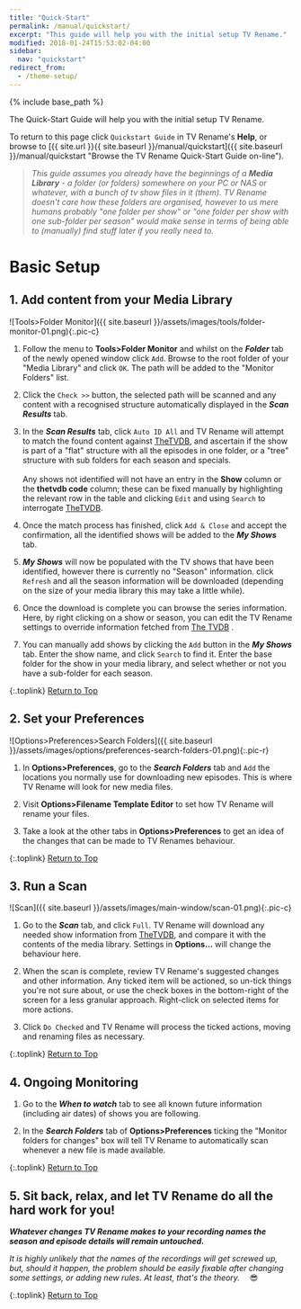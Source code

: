 ```yaml
---
title: "Quick-Start"
permalink: /manual/quickstart/
excerpt: "This guide will help you with the initial setup TV Rename."
modified: 2018-01-24T15:53:02-04:00
sidebar:
  nav: "quickstart"
redirect_from:
  - /theme-setup/
---
```


{% include base_path %}

The Quick-Start Guide will help you with the initial setup TV Rename.

To return to this page click `Quickstart Guide` in TV&nbsp;Rename's **Help**, or browse to [{{ site.url }}{{ site.baseurl }}/manual/quickstart]({{ site.baseurl }}/manual/quickstart "Browse the TV&nbsp;Rename Quick-Start Guide on-line").

> _This guide assumes you already have the beginnings of a **Media Library** - a folder (or folders) somewhere on your PC or NAS or whatever, with a bunch of tv show files in it (them). TV&nbsp;Rename doesn't care how these folders are organised, however to us mere humans probably "one folder per show" or "one folder per show with one sub-folder per season" would make sense in terms of being able to (manually) find stuff later if you really need to._

# Basic Setup

## 1. Add content from your Media Library
![Tools>Folder Monitor]({{ site.baseurl }}/assets/images/tools/folder-monitor-01.png){:.pic-c}
1. Follow the menu to **Tools>Folder Monitor** and whilst on the _**Folder**_ tab of the newly opened window click `Add`. Browse to the root folder of your "Media Library" and click `OK`. The path will be added to the "Monitor Folders" list.

2. Click the `Check >>` button, the selected path will be scanned and any content with a recognised structure automatically displayed in the _**Scan Results**_ tab.

3. In the _**Scan Results**_ tab, click `Auto ID All` and TV&nbsp;Rename will attempt to match the found content against [TheTVDB](http://thetvdb.com "Visit TheTVDB.com"), and ascertain if the show is part of a "flat" structure with all the episodes in one folder, or a "tree" structure with sub folders for each season and specials.<br /><br />
Any shows not identified will not have an entry in the **Show** column or the **thetvdb code** column; these can be fixed manually by highlighting the relevant row in the table and clicking `Edit` and using `Search` to interrogate [TheTVDB](http://thetvdb.com "Visit TheTVDB.com").

4. Once the match process has finished, click `Add & Close` and accept the confirmation, all the identified shows will be added to the _**My Shows**_ tab.

5. _**My Shows**_ will now be populated with the TV shows that have been identified, however there is currently no "Season" information. click `Refresh` and all the season information will be downloaded (depending on the size of your media library this may take a little while).

6. Once the download is complete you can browse the series information. Here, by right clicking on a show or season, you can edit the TV&nbsp;Rename settings to override information fetched from [The&nbsp;TVDB](http://thetvdb.com "Visit TheTVDB.com") .

7. You can manually add shows by clicking the `Add` button in the _**My Shows**_ tab. Enter the show name, and click `Search` to find it.
Enter the base folder for the show in your media library, and select whether or not you have a sub-folder for each season.

{:.toplink}
[Return to Top]()

## 2. Set your Preferences
![Options>Preferences>Search Folders]({{ site.baseurl }}/assets/images/options/preferences-search-folders-01.png){:.pic-r}
1. In **Options>Preferences**, go to the _**Search Folders**_ tab and `Add` the locations you normally use for downloading new episodes. This is where TV&nbsp;Rename will look for new media files.

2. Visit **Options>Filename Template Editor** to set how TV&nbsp;Rename will rename your files.

3. Take a look at the other tabs in **Options>Preferences** to get an idea of the changes that can be made to TV Renames behaviour.

{:.toplink}
[Return to Top]()

## 3. Run a Scan
![Scan]({{ site.baseurl }}/assets/images/main-window/scan-01.png){:.pic-c}
1. Go to the _**Scan**_ tab, and click `Full`. TV&nbsp;Rename will download any needed show information from [TheTVDB](http://thetvdb.com "Visit TheTVDB.com"), and compare it with the contents of the media library. Settings in **Options...** will change the behaviour here.

2. When the scan is complete, review TV&nbsp;Rename's suggested changes and other information. Any ticked item will be actioned, so un-tick things you're not sure about, or use the check boxes in the bottom-right of the screen for a less granular approach. Right-click on selected items for more actions.

3. Click `Do Checked` and TV&nbsp;Rename will process the ticked actions, moving and renaming files as necessary.

{:.toplink}
[Return to Top]()

## 4. Ongoing Monitoring
1. Go to the _**When to watch**_ tab to see all known future information (including air dates) of shows you are following.

2. In the _**Search Folders**_ tab of **Options>Preferences** ticking the "Monitor folders for changes" box will tell TV&nbsp;Rename to automatically scan whenever a new file is made available.

{:.toplink}
[Return to Top]()

## 5. Sit back, relax, and let TV&nbsp;Rename do all the hard work for you!
_**Whatever changes TV&nbsp;Rename makes to your recording names the season and episode details will remain untouched.**_

*It is highly unlikely that the names of the recordings will get screwed up, but, should it happen, the problem should be easily fixable after changing some settings, or adding new rules. At least, that's the theory.*&emsp; :sunglasses:

{:.toplink}
[Return to Top]()